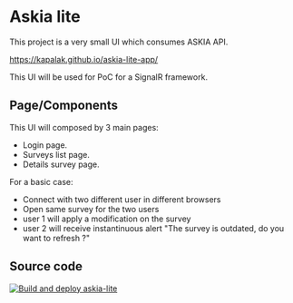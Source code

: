 # Askia lite

This project is a very small UI which consumes ASKIA API.

https://kapalak.github.io/askia-lite-app/

This UI will be used for PoC for a SignalR framework.

## Page/Components

This UI will composed by 3 main pages:
- Login page.
- Surveys list page.
- Details survey page.

For a basic case:
- Connect with two different user in different browsers
- Open same survey for the two users
- user 1 will apply a modification on the survey
- user 2 will receive instantinuous alert "The survey is outdated, do you want to refresh ?"


## Source code


[![Build and deploy askia-lite](https://github.com/Askia/askia-lite/actions/workflows/main_askia-lite.yml/badge.svg)](https://github.com/kapalak/askia-lite-app/actions/workflows/main_askia-lite.yml)
